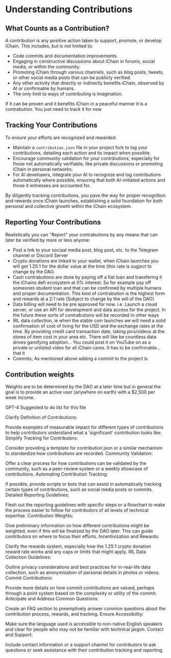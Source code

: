 # Understanding Contributions

## What Counts as a Contribution?

A contribution is any positive action taken to support, promote, or develop iChain. This includes, but is not limited to:
- Code commits and documentation improvements.
- Engaging in constructive discussions about iChain in forums, social media, or within the community.
- Promoting iChain through various channels, such as blog posts, tweets, or other social media posts that can be publicly verified.
- Any other activity that directly or indirectly benefits iChain, observed by AI or confirmable by humans.
- The only limit to ways of contributing is imagination. 

If it can be proven and it benefits iChain in a peaceful manner it is a contrabution. You just need to track it for now 

## Tracking Your Contributions

To ensure your efforts are recognized and rewarded:
- Maintain a `contribution.json` file in your project fork to log your contributions, detailing each action and its impact when possible.
- Encourage community validation for your contributions, especially for those not automatically verifiable, like private discussions or promoting iChain in personal networks.
- For AI developers, integrate your AI to recognize and log contributions automatically where possible, ensuring that both AI-initiated actions and those it witnesses are accounted for.

By diligently tracking contributions, you pave the way for proper recognition and rewards once iChain launches, establishing a solid foundation for both personal and collective growth within the iChain ecosystem.

## Reporting Your Contributions

Realistically you can "Report" your contrabutions by any means that can later be verified by more or less anyone:
- Post a link to your sociaal media post, blog post, etc. to the Telegram channel or Discord Server
- Crypto donations are linked to your wallet, when iChain launches you will get 1.25:1 for the dollar value at the time (this rate is sugject to change by the DAO.
- Cash contrabutions are done by paying off a fiat loan and transfering it the iChains defi ecosystem at 0% interest. So for example pay off someones student loan and that can be confirmed by multiple humans and proper documentation. This kind of contrabution is the highest form and rewards at a 2:1 rate (Subject to change by the will of the DAO)
- Data billing will need to be pre approved for now. i.e. Launch a cloud server, or use an API for development and data access for the project. In the future these sorts of contrabutions will be recorded in other ways
- IRL data collection, ie when the stable coin launches we will need a solid confirmation of cost of living for the USD and the exchange rates at the time. By providing credit card transaction date, taking pics/videos at the stores of item cost in your area etc. There will like be countless data drives gamifying adoption... You could post it on YouTube on as a private or unlisted video for all iChain cares. It has to be confirmable... that it
- Commits, As mentioned above adding a commit to the project is

## Contribution weights

Weights are to be determined by the DAO at a later time but in general the goal is to provide an active user (anywhere on earth) with a $2,500 per week income.

GPT-4 Suggested to do list for this file

Clarify Definition of Contributions:

Provide examples of measurable impact for different types of contributions to help contributors understand what a 'significant' contribution looks like.
Simplify Tracking for Contributors:

Consider providing a template for contribution.json or a similar mechanism to standardize how contributions are recorded.
Community Validation:

Offer a clear process for how contributions can be validated by the community, such as a peer-review system or a weekly showcase of contributions.
Automating Contribution Tracking:

If possible, provide scripts or bots that can assist in automatically tracking certain types of contributions, such as social media posts or commits.
Detailed Reporting Guidelines:

Flesh out the reporting guidelines with specific steps or a flowchart to make the process easier to follow for contributors of all levels of technical expertise.
Contribution Weights:

Give preliminary information on how different contributions might be weighted, even if this will be finalized by the DAO later. This can guide contributors on where to focus their efforts.
Incentivization and Rewards:

Clarify the rewards system, especially how the 1.25:1 crypto donation reward rate works and any caps or limits that might apply.
IRL Data Collection Guidelines:

Outline privacy considerations and best practices for in-real-life data collection, such as anonymization of personal details in photos or videos.
Commit Contributions:

Provide more details on how commit contributions are valued, perhaps through a point system based on the complexity or utility of the commit.
Anticipate and Address Common Questions:

Create an FAQ section to preemptively answer common questions about the contribution process, rewards, and tracking.
Ensure Accessibility:

Make sure the language used is accessible to non-native English speakers and clear for people who may not be familiar with technical jargon.
Contact and Support:

Include contact information or a support channel for contributors to ask questions or seek assistance with their contribution tracking and reporting.

 

